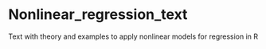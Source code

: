 # Nonlinear_regression_text
Text with theory and examples to apply nonlinear models for regression in R
